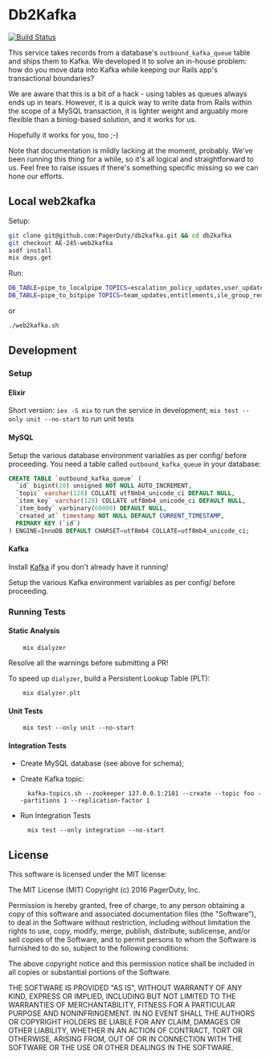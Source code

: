 # Db2Kafka

[![Build Status](https://travis-ci.org/PagerDuty/db2kafka.svg?branch=master)](https://travis-ci.org/PagerDuty/db2kafka)

This service takes records from a database's `outbound_kafka_queue` table and
ships them to Kafka. We developed it to solve an in-house problem: how do you
move data into Kafka while keeping our Rails app's transactional boundaries?

We are aware that this is a bit of a hack - using tables as queues always ends
up in tears. However, it is a quick way to write data from Rails within the
scope of a MySQL transaction, it is lighter weight and arguably more flexible
than a binlog-based solution, and it works for us.

Hopefully it works for you, too ;-)

Note that documentation is mildly lacking at the moment, probably. We've been running
this thing for a while, so it's all logical and straightforward to us. Feel free to raise
issues if there's something specific missing so we can hone our efforts.


## Local web2kafka

Setup:
```sh
git clone git@github.com:PagerDuty/db2kafka.git && cd db2kafka
git checkout AE-245-web2kafka
asdf install
mix deps.get
```
Run:
```sh
DB_TABLE=pipe_to_localpipe TOPICS=escalation_policy_updates,user_updates,permissions,team_hierarchy,incidents_by_account,incident_notification_updates BARRIER_PATH=/db2kafka_failover_barrier_localpipe iex -S mix &
DB_TABLE=pipe_to_bitpipe TOPICS=team_updates,entitlements,ile_group_requests,incidents_by_account,ihm_messages BARRIER_PATH=/db2kafka_failover_barrier_bitpipe  iex -S mix &
```
or
```sh
./web2kafka.sh
```

## Development

### Setup

#### Elixir

Short version: `iex -S mix` to run the service in development; `mix test --only unit --no-start` to run unit tests


#### MySQL

Setup the various database environment variables as per config/ before proceeding. You need a table called `outbound_kafka_queue` in your database:

```sql
CREATE TABLE `outbound_kafka_queue` (
  `id` bigint(20) unsigned NOT NULL AUTO_INCREMENT,
  `topic` varchar(128) COLLATE utf8mb4_unicode_ci DEFAULT NULL,
  `item_key` varchar(128) COLLATE utf8mb4_unicode_ci DEFAULT NULL,
  `item_body` varbinary(60000) DEFAULT NULL,
  `created_at` timestamp NOT NULL DEFAULT CURRENT_TIMESTAMP,
  PRIMARY KEY (`id`)
) ENGINE=InnoDB DEFAULT CHARSET=utf8mb4 COLLATE=utf8mb4_unicode_ci;
```

#### Kafka

Install [Kafka](http://kafka.apache.org/) if you don't already have it running!

Setup the various Kafka environment variables as per config/ before proceeding.

### Running Tests

#### Static Analysis

        mix dialyzer

Resolve all the warnings before submitting a PR!

To speed up `dialyzer`, build a Persistent Lookup Table (PLT):

        mix dialyzer.plt

#### Unit Tests

        mix test --only unit --no-start

#### Integration Tests

- Create MySQL database (see above for schema);

- Create Kafka topic:

        kafka-topics.sh --zookeeper 127.0.0.1:2181 --create --topic foo --partitions 1 --replication-factor 1


- Run Integration Tests

        mix test --only integration --no-start

## License

This software is licensed under the MIT license:

The MIT License (MIT)
Copyright (c) 2016 PagerDuty, Inc.

Permission is hereby granted, free of charge, to any person obtaining a copy of this software and associated documentation files (the "Software"), to deal in the Software without restriction, including without limitation the rights to use, copy, modify, merge, publish, distribute, sublicense, and/or sell copies of the Software, and to permit persons to whom the Software is furnished to do so, subject to the following conditions:

The above copyright notice and this permission notice shall be included in all copies or substantial portions of the Software.

THE SOFTWARE IS PROVIDED "AS IS", WITHOUT WARRANTY OF ANY KIND, EXPRESS OR IMPLIED, INCLUDING BUT NOT LIMITED TO THE WARRANTIES OF MERCHANTABILITY, FITNESS FOR A PARTICULAR PURPOSE AND NONINFRINGEMENT. IN NO EVENT SHALL THE AUTHORS OR COPYRIGHT HOLDERS BE LIABLE FOR ANY CLAIM, DAMAGES OR OTHER LIABILITY, WHETHER IN AN ACTION OF CONTRACT, TORT OR OTHERWISE, ARISING FROM, OUT OF OR IN CONNECTION WITH THE SOFTWARE OR THE USE OR OTHER DEALINGS IN THE SOFTWARE.
